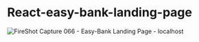 # React-easy-bank-landing-page

![FireShot Capture 066 - Easy-Bank Landing Page - localhost](https://github.com/elyasabdullah/React-easy-bank-landing-page/assets/99258943/663ee049-3721-414b-9a02-cca233b7748d)
